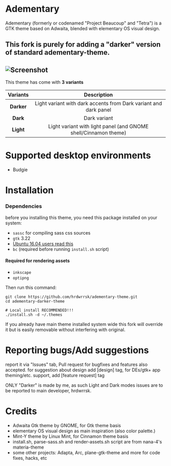 Adementary
======
Adementary (formerly or codenamed "Project Beaucoup" and "Tetra") is a GTK theme based on Adwaita, blended with elementary OS visual design.

This fork is purely for adding a "darker" version of standard adementary-theme.
-------------------
![Screenshot](https://github.com/SaucySauce/adementary-darker-theme/blob/master/Screenshot%20from%202019-06-18%2002:02:01.png?raw=true)
-------------------
This theme has come with **3 variants**

**Variants** | **Description**
:-: | :-:
**Darker** | Light variant with dark accents from Dark variant and dark panel
**Dark** | Dark variant
**Light** | Light variant with light panel (and GNOME shell/Cinnamon theme)

# Supported desktop environments
- Budgie

# Installation
### Dependencies
before you installing this theme, you need this package installed on your system:
- `sassc` for compiling sass css sources
- `gtk` 3.22
- [Ubuntu 16.04 users read this](https://github.com/hrdwrrsk/tetra-gtk-theme/wiki/Ubuntu-16.04-users-read-this)
- `bc` (required before running `install.sh` script)

#### Required for rendering assets
- `inkscape`
- `optipng`

Then run this command:

```
git clone https://github.com/hrdwrrsk/adementary-theme.git
cd adementary-darker-theme

# Local install RECOMMENDED!!!
./install.sh -d ~/.themes
```

If you already have main theme installed system wide this fork will override it but is easily removable without interfering with original.

# Reporting bugs/Add suggestions
report it via "Issues" tab, Pull request for bugfixes and features also accepted.
for suggestion about design add [design] tag, for DEs/gtk+ app theming/etc. support, add [feature request] tag

ONLY "Darker" is made by me, as such Light and Dark modes issues are to be reported to main developer, hrdwrrsk.

# Credits
- Adwaita Gtk theme by GNOME, for Gtk theme basis
- elementary OS visual design as main inspiration (also color palette.)
- Mint-Y theme by Linux Mint, for Cinnamon theme basis
- install.sh, parse-sass.sh and render-assets.sh script are from nana-4's materia-theme
- some other projects: Adapta, Arc, plane-gtk-theme and more for code fixes, hacks, etc

